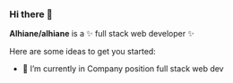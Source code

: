 ### Hi there 👋


**Alhiane/alhiane** is a ✨ full stack web developer ✨ 

Here are some ideas to get you started:

- 👯 I’m currently in Company position full stack web dev
